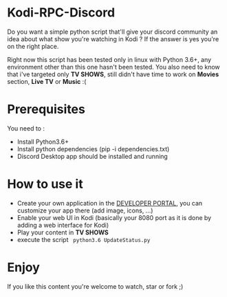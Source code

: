 # Kodi-RPC-Discord

Do you want a simple python script that'll give your discord community an idea about what show you're watching in Kodi ? If the answer is yes you're on the right place.

Right now this script has been tested only in linux with Python 3.6+, any environment other than this one hasn't been tested.
You also need to know that i've targeted only **TV SHOWS**, still didn't have time to work on **Movies** section, **Live TV** or **Music** :( 

# Prerequisites

You need to :
* Install Python3.6+
* Install python dependencies (pip -i dependencies.txt)
* Discord Desktop app should be installed and running

# How to use it

* Create your own application in the [DEVELOPER PORTAL](https://discordapp.com/developers/applications/), you can customize your app there (add image, icons, ...)
* Enable your web UI in Kodi (basically your 8080 port as it is done by adding a web interface for Kodi) 
* Play your content in **TV SHOWS**
* execute the script ```
python3.6 UpdateStatus.py```

# Enjoy

If you like this content you're welcome to watch, star or fork ;)
